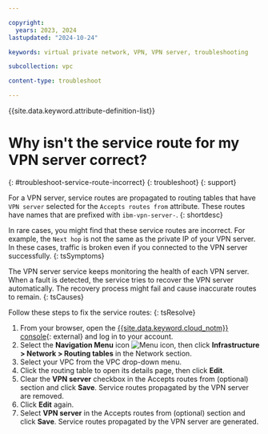```yaml
---

copyright:
  years: 2023, 2024
lastupdated: "2024-10-24"

keywords: virtual private network, VPN, VPN server, troubleshooting

subcollection: vpc

content-type: troubleshoot

---
```


{{site.data.keyword.attribute-definition-list}}

# Why isn't the service route for my VPN server correct?
{: #troubleshoot-service-route-incorrect}
{: troubleshoot}
{: support}

For a VPN server, service routes are propagated to routing tables that have `VPN server` selected for the `Accepts routes from` attribute. These routes have names that are prefixed with `ibm-vpn-server-`.
{: shortdesc}

In rare cases, you might find that these service routes are incorrect. For example, the `Next hop` is not the same as the private IP of your VPN server. In these cases, traffic is broken even if you connected to the VPN server successfully.
{: tsSymptoms}

The VPN server service keeps monitoring the health of each VPN server. When a fault is detected, the service tries to recover the VPN server automatically. The recovery process might fail and cause inaccurate routes to remain.
{: tsCauses}

Follow these steps to fix the service routes:
{: tsResolve}

1. From your browser, open the [{{site.data.keyword.cloud_notm}} console](/login){: external} and log in to your account.
1. Select the **Navigation Menu** icon ![Menu icon](../../icons/icon_hamburger.svg), then click **Infrastructure > Network > Routing tables** in the Network section.
1. Select your VPC from the VPC drop-down menu.
1. Click the routing table to open its details page, then click **Edit**.
1. Clear the **VPN server** checkbox in the Accepts routes from (optional) section and click **Save**. Service routes propagated by the VPN server are removed.
1. Click **Edit** again.
1. Select **VPN server** in the Accepts routes from (optional) section and click **Save**. Service routes propagated by the VPN server are generated.

